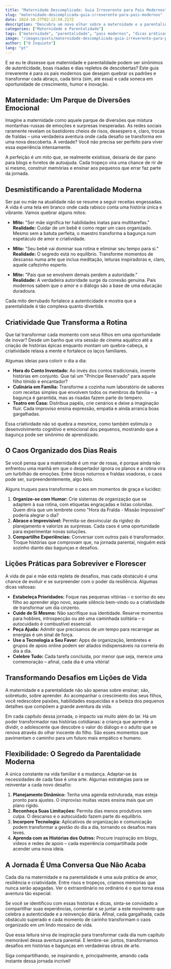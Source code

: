 ```yaml
---
title: "Maternidade Descomplicada: Guia Irreverente para Pais Modernos"
slug: "maternidade-descomplicada-guia-irreverente-para-pais-modernos"
date: 2024-10-27T02:12:59.217Z
description: "Descubra um novo olhar sobre a maternidade e a parentalidade com dicas práticas, tendências inovadoras e uma abordagem irreverente que quebra os padrões convencionais. Ideal para pais que buscam transformar desafios diários em momentos de autenticidade."
categories: ["Maternidade e Parentalidade"]
tags: ["maternidade", "parentalidade", "pais modernos", "dicas práticas", "criatividade", "inovação"]
image: "/images/posts/maternidade-descomplicada-guia-irreverente-para-pais-modernos.jpg"
author: ["O Inquieto"]
lang: "pt"
---
```


E se eu te dissesse que maternidade e parentalidade podem ser sinônimos de autenticidade, boas risadas e dias repletos de descobertas? Este guia irreverente é para os pais modernos que desejam quebrar os padrões e transformar cada abraço, cada birra (sim, até essa) e cada soneca em oportunidade de crescimento, humor e inovação.

## Maternidade: Um Parque de Diversões Emocional

Imagine a maternidade como aquele parque de diversões que mistura montanhas-russas de emoções e surpresas inesperadas. As redes sociais raramente revelam os bastidores cheios de risos, desespero e, claro, trocas de fraldas – uma verdadeira aventura onde cada desafio se transforma em uma nova descoberta. A verdade? Você não precisa ser perfeito para viver essa experiência intensamente. 

A perfeição é um mito que, se realmente existisse, deixaria de dar pano para blogs e livretos de autoajuda. Cada tropeço vira uma chance de rir de si mesmo, construir memórias e ensinar aos pequenos que errar faz parte da jornada.

## Desmistificando a Parentalidade Moderna

Ser pai ou mãe na atualidade não se resume a seguir receitas engessadas. A vida é uma tela em branco onde cada rabisco conta uma história única e vibrante. Vamos quebrar alguns mitos:

- **Mito:** "Ser mãe significa ter habilidades inatas para multitarefas."  
  **Realidade:** Cuidar de um bebê é como reger um caos organizado. Mesmo sem a batuta perfeita, o maestro transforma a bagunça num espetáculo de amor e criatividade.

- **Mito:** "Seu bebê vai dominar sua rotina e eliminar seu tempo para si."  
  **Realidade:** O segredo está no equilíbrio. Transforme momentos de descanso numa arte que inclua meditação, leituras inspiradoras e, claro, aquele cafezinho esperto.

- **Mito:** "Pais que se envolvem demais perdem a autoridade."  
  **Realidade:** A verdadeira autoridade surge da conexão genuína. Pais modernos sabem que o amor e o diálogo são a base de uma educação duradoura.

Cada mito derrubado fortalece a autenticidade e mostra que a parentalidade é tão complexa quanto divertida.

## Criatividade Que Transforma a Rotina

Que tal transformar cada momento com seus filhos em uma oportunidade de inovar? Desde um banho que vira sessão de cinema aquático até a criação de histórias épicas enquanto montam um quebra-cabeça, a criatividade relaxa a mente e fortalece os laços familiares.

Algumas ideias para colorir o dia a dia:

- **Hora do Conto Inventado:** Ao invés dos contos tradicionais, invente histórias em conjunto. Que tal um "Príncipe Reservado" para aquele filho tímido e encantador?
- **Culinária em Família:** Transforme a cozinha num laboratório de sabores com receitas simples que envolvem todos os membros da família – a bagunça é garantida, mas as risadas fazem parte do tempero.
- **Teatro em Casa:** Distribua papéis, crie cenários e deixe a imaginação fluir. Cada improviso ensina expressão, empatia e ainda arranca boas gargalhadas.

Essa criatividade não só quebra a mesmice, como também estimula o desenvolvimento cognitivo e emocional dos pequenos, mostrando que a bagunça pode ser sinônimo de aprendizado.

## O Caos Organizado dos Dias Reais

Se você pensa que a maternidade é um mar de rosas, é porque ainda não enfrentou uma manhã em que o despertador ignora os planos e a rotina vira um turbilhão de emoções. Entre bicos noturnos e fraldas voadoras, o caos pode ser, surpreendentemente, algo belo.

Alguns truques para transformar o caos em momentos de graça e lucidez:

1. **Organize-se com Humor:** Crie sistemas de organização que se adaptem à sua rotina, com etiquetas engraçadas e listas coloridas. Quem diria que um lembrete como "Hora da Fralda - Missão Impossível" poderia alegrar o dia?
2. **Abrace o Imprevisível:** Permita-se desvincular da rigidez do planejamento e valorize as surpresas. Cada caos é uma oportunidade para experimentar novas soluções.
3. **Compartilhe Experiências:** Conversar com outros pais é transformador. Troque histórias que comprovam que, na jornada parental, ninguém está sozinho diante das bagunças e desafios.

## Lições Práticas para Sobreviver e Florescer

A vida de pai e mãe está repleta de desafios, mas cada obstáculo é uma chance de evoluir e se surpreender com o poder da resiliência. Algumas dicas valiosas:

- **Estabeleça Prioridades:** Foque nas pequenas vitórias – o sorriso do seu filho ao aprender algo novo, aquele silêncio bem-vindo ou a criatividade de transformar um dia cinzento.
- **Cuide de Si Mesmo:** Não sacrifique sua identidade. Reserve momentos para hobbies, introspecção ou até uma caminhada solitária – o autocuidado é combustível essencial.
- **Peça Ajuda:** Admitir que precisamos de um tempo para recarregar as energias é um sinal de força.
- **Use a Tecnologia a Seu Favor:** Apps de organização, lembretes e grupos de apoio online podem ser aliados indispensáveis na correria do dia a dia.
- **Celebre Tudo:** Cada tarefa concluída, por menor que seja, merece uma comemoração – afinal, cada dia é uma vitória!

## Transformando Desafios em Lições de Vida

A maternidade e a parentalidade não são apenas sobre ensinar; são, sobretudo, sobre aprender. Ao acompanhar o crescimento dos seus filhos, você redescobre paixões, habilidades esquecidas e a beleza dos pequenos detalhes que compõem a grande aventura da vida.

Em cada capítulo dessa jornada, o impacto vai muito além do lar. Há um poder transformador nas histórias cotidianas: a criança que aprende a dividir, o adolescente que descobre o valor do diálogo e o adulto que se renova através do olhar inocente do filho. São esses momentos que pavimentam o caminho para um futuro mais empático e humano.

## Flexibilidade: O Segredo da Parentalidade Moderna

A única constante na vida familiar é a mudança. Adaptar-se às necessidades de cada fase é uma arte. Algumas estratégias para se reinventar a cada novo desafio:

1. **Planejamento Dinâmico:** Tenha uma agenda estruturada, mas esteja pronto para ajustes. O improviso muitas vezes ensina mais que um plano rígido.
2. **Reconheça Suas Limitações:** Permita dias menos produtivos sem culpa. O descanso e o autocuidado fazem parte do equilíbrio.
3. **Incorpore Tecnologia:** Aplicativos de organização e comunicação podem transformar a gestão do dia a dia, tornando os desafios mais leves.
4. **Aprenda com as Histórias dos Outros:** Procure inspiração em blogs, vídeos e redes de apoio – cada experiência compartilhada pode acender uma nova ideia.

## A Jornada É Uma Conversa Que Não Acaba

Cada dia na maternidade e na parentalidade é uma aula prática de amor, resiliência e criatividade. Entre risos e tropeços, criamos memórias que nunca serão apagadas. Ver o extraordinário no ordinário é o que torna essa aventura tão especial.

Se você se identificou com essas histórias e dicas, sinta-se convidado a compartilhar suas experiências, comentar e se juntar a este movimento que celebra a autenticidade e a reinvenção diária. Afinal, cada gargalhada, cada obstáculo superado e cada momento de carinho transformam o caos organizado em um lindo mosaico de vida.

Que essa leitura sirva de inspiração para transformar cada dia num capítulo memorável dessa aventura parental. E lembre-se: juntos, transformamos desafios em histórias e bagunças em verdadeiras obras de arte.

Siga compartilhando, se inspirando e, principalmente, amando cada instante dessa jornada incrível!